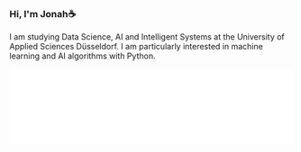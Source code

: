 ### Hi, I'm Jonah☕

I am studying Data Science, AI and Intelligent Systems at the University of Applied Sciences Düsseldorf. I am particularly interested in machine learning and AI algorithms with Python. 

![GitHub Metrics](github-metrics.svg)
